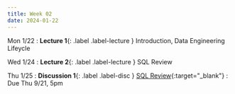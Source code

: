 ```yaml
---
title: Week 02
date: 2024-01-22
---
```



Mon 1/22
: **Lecture 1**{: .label .label-lecture } Introduction, Data Engineering Lifeycle

Wed 1/24
: **Lecture 2**{: .label .label-lecture } SQL Review

Thu 1/25
: **Discussion 1**{: .label .label-disc } [SQL Review](https://data101.datahub.berkeley.edu/hub/user-redirect/git-pull?repo=https%3A%2F%2Fgithub.com%2Fcal-data-eng%2Ffa23-materials&urlpath=lab%2Ftree%2Ffa23-materials%2Fproj%2Fproj1%2Fproj1.ipynb&branch=main){:target="\_blank"}
  : Due Thu 9/21, 5pm